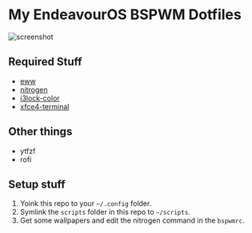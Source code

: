 # My EndeavourOS BSPWM Dotfiles

![screenshot](https://i.imgur.com/xpw7nqF.png)

## Required Stuff
- [eww](https://github.com/elkowar/eww)
- [nitrogen](https://wiki.archlinux.org/title/nitrogen)
- [i3lock-color](https://github.com/Raymo111/i3lock-color)
- [xfce4-terminal](https://docs.xfce.org/apps/terminal/start)

## Other things
- ytfzf
- rofi

## Setup stuff
1) Yoink this repo to your `~/.config` folder.
2) Symlink the `scripts` folder in this repo to `~/scripts`.
3) Get some wallpapers and edit the nitrogen command in the `bspwmrc`.
